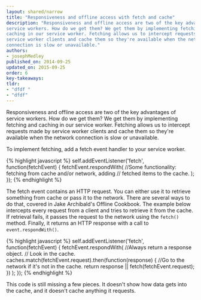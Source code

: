 ```yaml
---
layout: shared/narrow
title: "Responsiveness and offline access with fetch and cache"
description: "Responsiveness and offline access are two of the key advantages of 
service workers. How do we get them? We get them by implementing fetching and 
caching in our service worker. Fetching allows us to intercept requests made by 
service worker clients and cache them so they're available when the network 
connection is slow or unavailable."
authors:
- josephMedley
published_on: 2014-09-25
updated_on: 2015-09-25
order: 6
key-takeaways:
tldr:   
- "dfdf " 
- "dfdf"
---
```


<p class="intro">
  Responsiveness and offline access are two of the key advantages of service 
  workers. How do we get them? We get them by implementing fetching and caching 
  in our service worker. Fetching allows us to intercept requests made by 
  service worker clients and cache them so they're available when the network
  connection is slow or unavailable.
</p>

To implement fetching, add a fetch event handler to your service worker. 

{% highlight javascript %}
self.addEventListener('fetch', function(fetchEvent) {
  fetchEvent.respondWith(
    //Some functionality: fetching from cache and/or network, adding
    //  fetched items to the cache.
  );
});
{% endhighlight %}

The fetch event contains an HTTP request. You can either use it to retrieve 
something from cache or pass it to the network. There are several ways to do 
that, covered in Jake Archibald's Offline Cookbook. The example below intercepts 
every request from a client and tries to retrieve it from the cache. If 
retrieval fails, it passes the request to the network using the `fetch()` method.
Finally, it returns an HTTP response with a call to `event.respondWith()`.

{% highlight javascript %}
self.addEventListener('fetch', function(fetchEvent) {
  fetchEvent.respondWith(  //Always return a response object.
    // Look in the cache.
    caches.match(fetchEvent.request).then(function(response) {
      //Go to the network if it's not in the cache.
     return response || fetch(fetchEvent.request);
    })
  );
});
{% endhighlight %}

This code is still missing a few pieces. It doesn't show how data gets into the 
cache, and it doesn't cache anything it requests. 